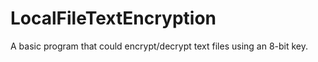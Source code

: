 # LocalFileTextEncryption
A basic program that could encrypt/decrypt text files using an 8-bit key.
